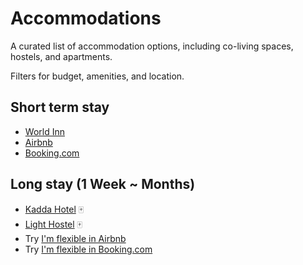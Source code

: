 # Accommodations

A curated list of accommodation options, including co-living spaces, hostels, and apartments.

Filters for budget, amenities, and location.

## Short term stay

- [World Inn](https://hotels.cloudbeds.com/reservation/JBElO4)
- [Airbnb](https://www.airbnb.com.tw/hualien-city-taiwan/stays)
- [Booking.com](https://www.booking.com/searchresults.zh-tw.html?ss=Hualien+City%2C+Hualien+County%2C+Taiwan)

## Long stay (1 Week ~ Months)

- [Kadda Hotel](https://www.kaddahotel.com/News/Page?UNID=32182342-cd2e-4fbc-8f20-1e901f72ed35) 🀄
- [Light Hostel](https://www.lighthostel.com.tw/special_content.aspx?sid=6) 🀄
- Try [I'm flexible in Airbnb](https://www.guestready.com/blog/airbnb-launched-long-term-rentals/)
- Try [I'm flexible in Booking.com](https://www.booking.com/)
